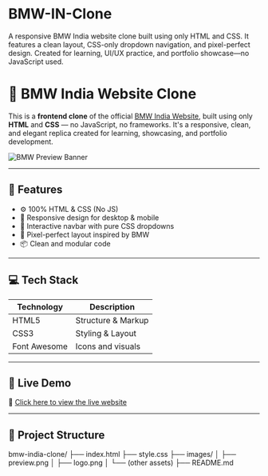 # BMW-IN-Clone
A responsive BMW India website clone built using only HTML and CSS. It features a clean layout, CSS-only dropdown navigation, and pixel-perfect design. Created for learning, UI/UX practice, and portfolio showcase—no JavaScript used.

# 🚗 BMW India Website Clone

This is a **frontend clone** of the official [BMW India Website](http://127.0.0.1:5501/CSS/tasks/BMW/BMW.html), built using only **HTML** and **CSS** — no JavaScript, no frameworks. It's a responsive, clean, and elegant replica created for learning, showcasing, and portfolio development.

![BMW Preview Banner](images/preview.png)

---

## 🌟 Features

- ⚙️ 100% HTML & CSS (No JS)
- 📱 Responsive design for desktop & mobile
- 🧭 Interactive navbar with pure CSS dropdowns
- 🎯 Pixel-perfect layout inspired by BMW
- 📦 Clean and modular code

---

## 💻 Tech Stack

| Technology | Description              |
|------------|--------------------------|
| HTML5      | Structure & Markup       |
| CSS3       | Styling & Layout         |
| Font Awesome | Icons and visuals       |

---

## 🚀 Live Demo

🔗 [Click here to view the live website](http://127.0.0.1:5501/CSS/tasks/BMW/BMW.html)

---

## 📁 Project Structure




bmw-india-clone/
├── index.html
├── style.css
├── images/
│ ├── preview.png
│ ├── logo.png
│ └── (other assets)
├── README.md
